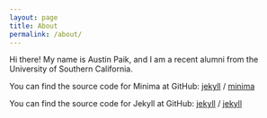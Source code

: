 ```yaml
---
layout: page
title: About
permalink: /about/
---
```


Hi there!  My name is Austin Paik, and I am a recent alumni from the University of Southern California.  

You can find the source code for Minima at GitHub:
[jekyll][jekyll-organization] /
[minima](https://github.com/jekyll/minima)

You can find the source code for Jekyll at GitHub:
[jekyll][jekyll-organization] /
[jekyll](https://github.com/jekyll/jekyll)


[jekyll-organization]: https://github.com/jekyll
